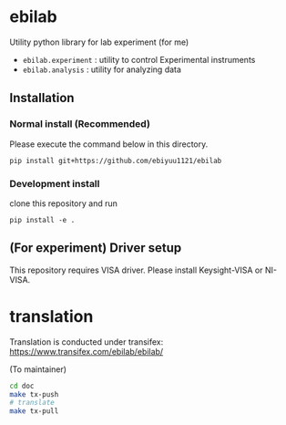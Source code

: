 # ebilab

Utility python library for lab experiment (for me)

- `ebilab.experiment` : utility to control Experimental instruments
- `ebilab.analysis` : utility for analyzing data

## Installation

### Normal install (Recommended)

Please execute the command below in this directory.

```
pip install git+https://github.com/ebiyuu1121/ebilab
```

### Development install

clone this repository and run 

```
pip install -e .
```

## (For experiment) Driver setup

This repository requires VISA driver.
Please install Keysight-VISA or NI-VISA.


# translation

Translation is conducted under transifex: https://www.transifex.com/ebilab/ebilab/


(To maintainer)

```bash
cd doc
make tx-push
# translate
make tx-pull
```

